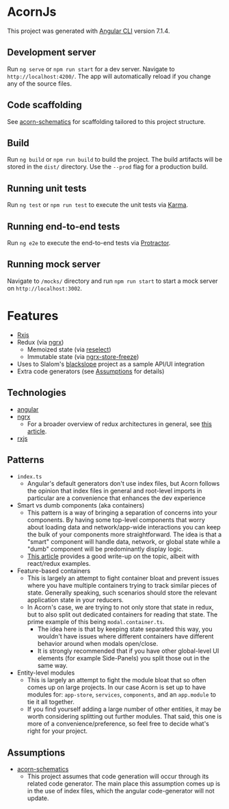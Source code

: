 # AcornJs

This project was generated with [Angular CLI](https://github.com/angular/angular-cli) version 7.1.4.

## Development server

Run `ng serve` or `npm run start` for a dev server. Navigate to `http://localhost:4200/`. The app will automatically reload if you change any of the source files.

## Code scaffolding

See [acorn-schematics](https://bitbucket.org/slalom-consulting/acorn-schematics/src/master/) for scaffolding tailored to this project structure.

## Build

Run `ng build` or `npm run build` to build the project. The build artifacts will be stored in the `dist/` directory. Use the `--prod` flag for a production build.

## Running unit tests

Run `ng test` or `npm run test` to execute the unit tests via [Karma](https://karma-runner.github.io).

## Running end-to-end tests

Run `ng e2e` to execute the end-to-end tests via [Protractor](http://www.protractortest.org/).

## Running mock server

Navigate to `/mocks/` directory and run `npm run start` to start a mock server on `http://localhost:3002`.

# Features
* [Rxjs](http://reactivex.io/)
* Redux (via [ngrx](https://ngrx.io/))
  * Memoized state (via [reselect](https://github.com/reduxjs/reselect))
  * Immutable state (via [ngrx-store-freeze](https://github.com/brandonroberts/ngrx-store-freeze))
* Uses to Slalom's [blackslope](https://github.com/SlalomBuild/blackslope.net) project as a sample API/UI integration
* Extra code generators (see [Assumptions](#Assumptions) for details)

## Technologies
* [angular](https://angular.io/)
* [ngrx](https://ngrx.io/)
  * For a broader overview of redux architectures in general, see [this article](https://medium.com/@tkssharma/understanding-redux-react-in-easiest-way-part-1-81f3209fc0e5).
* [rxjs](https://www.learnrxjs.io)

## Patterns
* `index.ts`
  * Angular's default generators don't use index files, but Acorn follows the opinion that index files in general and root-level imports in particular are a convenience that enhances the dev experience
* Smart vs dumb components (aka containers)
  * This pattern is a way of bringing a separation of concerns into your components. By having some top-level components that worry about loading data and network/app-wide interactions you can keep the bulk of your components more straightforward. The idea is that a "smart" component will handle data, network, or global state while a "dumb" component will be predominantly display logic.
  * [This article](https://medium.com/@dan_abramov/smart-and-dumb-components-7ca2f9a7c7d0) provides a good write-up on the topic, albeit with react/redux examples.
* Feature-based containers
  * This is largely an attempt to fight container bloat and prevent issues where you have multiple containers trying to track similar pieces of state. Generally speaking, such scenarios should store the relevant application state in your reducers.
  * In Acorn's case, we are trying to not only store that state in redux, but to also split out dedicated containers for reading that state. The prime example of this being `modal.container.ts`.
    * The idea here is that by keeping state separated this way, you wouldn't have issues where different containers have different behavior around when modals open/close.
    * It is strongly recommended that if you have other global-level UI elements (for example Side-Panels) you split those out in the same way.
* Entity-level modules
  * This is largely an attempt to fight the module bloat that so often comes up on large projects. In our case Acorn is set up to have modules for: `app-store`, `services`, `components`, and an `app.module` to tie it all together.
  * If you find yourself adding a large number of other entities, it may be worth considering splitting out further modules. That said, this one is more of a convenience/preference, so feel free to decide what's right for your project.

## Assumptions
* [acorn-schematics](https://bitbucket.org/slalom-consulting/acorn-schematics/src/master/)
  * This project assumes that code generation will occur through its related code generator. The main place this assumption comes up is in the use of index files, which the angular code-generator will not update.

